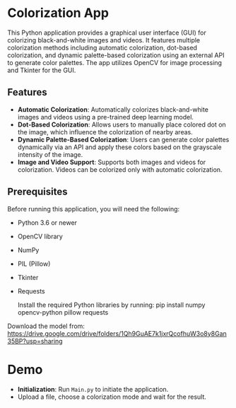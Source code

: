 # Colorization App

This Python application provides a graphical user interface (GUI) for colorizing black-and-white images and videos. It features multiple colorization methods including automatic colorization, dot-based colorization, and dynamic palette-based colorization using an external API to generate color palettes. The app utilizes OpenCV for image processing and Tkinter for the GUI.

## Features

- **Automatic Colorization**: Automatically colorizes black-and-white images and videos using a pre-trained deep learning model.
- **Dot-Based Colorization**: Allows users to manually place colored dot on the image, which influence the colorization of nearby areas.
- **Dynamic Palette-Based Colorization**: Users can generate color palettes dynamically via an API and apply these colors based on the grayscale intensity of the image.
- **Image and Video Support**: Supports both images and videos for colorization. Videos can be colorized only with automatic colorization.

## Prerequisites

Before running this application, you will need the following:
- Python 3.6 or newer
- OpenCV library
- NumPy
- PIL (Pillow)
- Tkinter
- Requests


  Install the required Python libraries by running: pip install numpy opencv-python pillow requests


Download the model from: https://drive.google.com/drive/folders/1Qh9GuAE7k1jxrQcofhuW3o8y8Gan35BP?usp=sharing

# Demo

- **Initialization**: Run `Main.py` to initiate the application.
-  Upload a file, choose a colorization mode and wait for the result.
